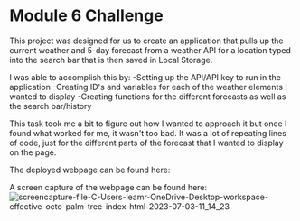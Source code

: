 # Module 6 Challenge

This project was designed for us to create an application that pulls up the current weather and 5-day forecast from a weather API for a location typed into the search bar that is then saved in Local Storage. 

I was able to accomplish this by:
-Setting up the API/API key to run in the application
-Creating ID's and variables for each of the weather elements I wanted 
to display
-Creating functions for the different forecasts as well as the search bar/history

This task took me a bit to figure out how I wanted to approach it but once I found what worked for me, it wasn't too bad. It was a lot of repeating lines of code, just for the different parts of the forecast that I wanted to display on the page. 

The deployed webpage can be found here:

A screen capture of the webpage can be found here: ![screencapture-file-C-Users-leamr-OneDrive-Desktop-workspace-effective-octo-palm-tree-index-html-2023-07-03-11_14_23](https://github.com/leamr10/effective-octo-palm-tree/assets/133124800/4dcc201e-5f27-4105-9d58-4939bfc6ebad)

